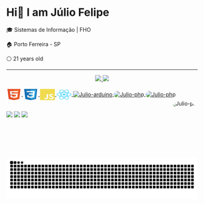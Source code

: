 # Hi👋 I am Júlio Felipe

🎓 Sistemas de Informação | FHO

🏠 Porto Ferreira - SP

⚪ 21 years old

---

<div align="center">
    <a href="https://github.com/jf4c">
    <img height="150em" src="https://github-readme-stats.vercel.app/api?username=jf4c&show_icons=true&theme=blue-green&include_all_commits=true&count_private=true"/>
    <img height="150em" src="https://github-readme-stats.vercel.app/api/top-langs/?username=jf4c&layout=compact&langs_count=7&theme=blue-green"/>
</div>

<div>
    <div style="display: inline_block"><br>
    <img align="center" alt="Julio-HTML" height="30" width="40" src="https://raw.githubusercontent.com/devicons/devicon/master/icons/html5/html5-original.svg">
    <img align="center" alt="Julio-CSS" height="30" width="40" src="https://raw.githubusercontent.com/devicons/devicon/master/icons/css3/css3-original.svg">
    <img align="center" alt="Julio-Js" height="30" width="40" src="https://raw.githubusercontent.com/devicons/devicon/master/icons/javascript/javascript-plain.svg">
    <img align="center" alt="Julio-React" height="30" width="40" src="https://raw.githubusercontent.com/devicons/devicon/master/icons/react/react-original.svg">
    <img align="center" alt="Julio-arduino" height="30" width="40" src="https://cdn.jsdelivr.net/gh/devicons/devicon/icons/arduino/arduino-original-wordmark.svg" />
    <img align="center" alt="Julio-php" height="30" width="40" style="border-radius:50px;" src="https://cdn.jsdelivr.net/gh/devicons/devicon/icons/php/php-original.svg">
    <img align="center" alt="Julio-php" height="30" width="40" style="border-radius:50px;" src="https://cdn.jsdelivr.net/gh/devicons/devicon/icons/mysql/mysql-original-wordmark.svg">
    <img align="right" alt="Julio-pic" height="150" style="border-radius:50px;" src="https://media3.giphy.com/media/n7dLxfl78XmqKZzjEh/giphy.gif">
</div>
  
  ##
  
<div>
    <a href="https://www.linkedin.com/in/julio-costa-jf4c/" target="_blank"><img src="https://img.shields.io/badge/-LinkedIn-%230077B5?style=for-the-badge&logo=linkedin&logoColor=white" target="_blank"></a>
    <a href="https://www.instagram.com/julio_f.a.c/" target="_blank"><img src="https://img.shields.io/badge/-Instagram-%23E4405F?style=for-the-badge&logo=instagram&logoColor=white" target="_blank"></a>
    <a href="mailto:julio.f4costa@hotmail.com"><img src="https://img.shields.io/badge/hotmail-%23000000?style=for-the-badge&logo=MicrosoftOutlook&logoColor=white" target="_blank"></a>
 </div>
  
  ![Snake animation](https://github.com/jf4c/jf4c/blob/output/github-contribution-grid-snake.svg)
